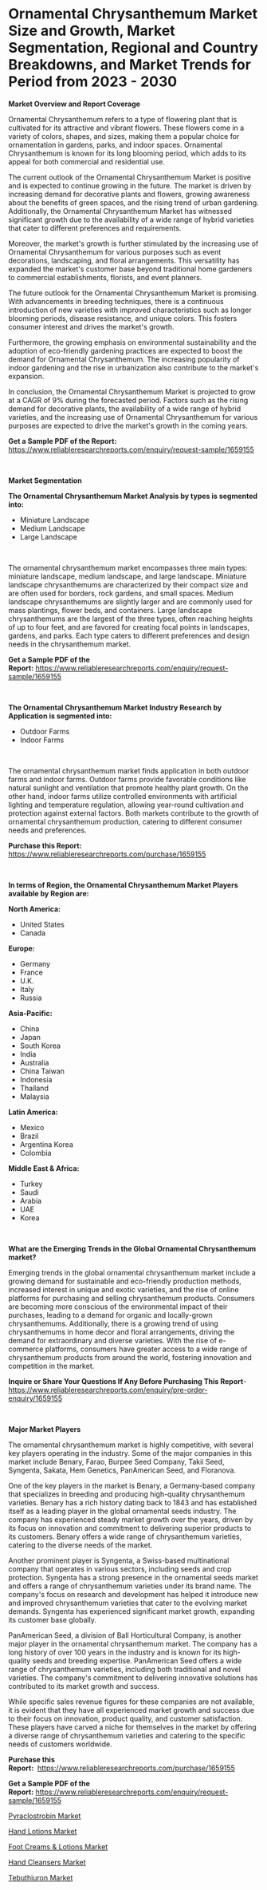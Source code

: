 <p><h1>Ornamental Chrysanthemum Market Size and Growth, Market Segmentation, Regional and Country Breakdowns, and Market Trends for Period from 2023 -  2030</h1></p><p><strong>Market Overview and Report Coverage</strong></p>
<p><p>Ornamental Chrysanthemum refers to a type of flowering plant that is cultivated for its attractive and vibrant flowers. These flowers come in a variety of colors, shapes, and sizes, making them a popular choice for ornamentation in gardens, parks, and indoor spaces. Ornamental Chrysanthemum is known for its long blooming period, which adds to its appeal for both commercial and residential use.</p><p>The current outlook of the Ornamental Chrysanthemum Market is positive and is expected to continue growing in the future. The market is driven by increasing demand for decorative plants and flowers, growing awareness about the benefits of green spaces, and the rising trend of urban gardening. Additionally, the Ornamental Chrysanthemum Market has witnessed significant growth due to the availability of a wide range of hybrid varieties that cater to different preferences and requirements.</p><p>Moreover, the market's growth is further stimulated by the increasing use of Ornamental Chrysanthemum for various purposes such as event decorations, landscaping, and floral arrangements. This versatility has expanded the market's customer base beyond traditional home gardeners to commercial establishments, florists, and event planners.</p><p>The future outlook for the Ornamental Chrysanthemum Market is promising. With advancements in breeding techniques, there is a continuous introduction of new varieties with improved characteristics such as longer blooming periods, disease resistance, and unique colors. This fosters consumer interest and drives the market's growth.</p><p>Furthermore, the growing emphasis on environmental sustainability and the adoption of eco-friendly gardening practices are expected to boost the demand for Ornamental Chrysanthemum. The increasing popularity of indoor gardening and the rise in urbanization also contribute to the market's expansion.</p><p>In conclusion, the Ornamental Chrysanthemum Market is projected to grow at a CAGR of 9% during the forecasted period. Factors such as the rising demand for decorative plants, the availability of a wide range of hybrid varieties, and the increasing use of Ornamental Chrysanthemum for various purposes are expected to drive the market's growth in the coming years.</p></p>
<p><strong>Get a Sample PDF of the Report:</strong> <a href="https://www.reliableresearchreports.com/enquiry/request-sample/1659155">https://www.reliableresearchreports.com/enquiry/request-sample/1659155</a></p>
<p>&nbsp;</p>
<p><strong>Market Segmentation</strong></p>
<p><strong>The Ornamental Chrysanthemum Market Analysis by types is segmented into:</strong></p>
<p><ul><li>Miniature Landscape</li><li>Medium Landscape</li><li>Large Landscape</li></ul></p>
<p>&nbsp;</p>
<p><p>The ornamental chrysanthemum market encompasses three main types: miniature landscape, medium landscape, and large landscape. Miniature landscape chrysanthemums are characterized by their compact size and are often used for borders, rock gardens, and small spaces. Medium landscape chrysanthemums are slightly larger and are commonly used for mass plantings, flower beds, and containers. Large landscape chrysanthemums are the largest of the three types, often reaching heights of up to four feet, and are favored for creating focal points in landscapes, gardens, and parks. Each type caters to different preferences and design needs in the chrysanthemum market.</p></p>
<p><strong>Get a Sample PDF of the Report:</strong>&nbsp;<a href="https://www.reliableresearchreports.com/enquiry/request-sample/1659155">https://www.reliableresearchreports.com/enquiry/request-sample/1659155</a></p>
<p>&nbsp;</p>
<p><strong>The Ornamental Chrysanthemum Market Industry Research by Application is segmented into:</strong></p>
<p><ul><li>Outdoor Farms</li><li>Indoor Farms</li></ul></p>
<p>&nbsp;</p>
<p><p>The ornamental chrysanthemum market finds application in both outdoor farms and indoor farms. Outdoor farms provide favorable conditions like natural sunlight and ventilation that promote healthy plant growth. On the other hand, indoor farms utilize controlled environments with artificial lighting and temperature regulation, allowing year-round cultivation and protection against external factors. Both markets contribute to the growth of ornamental chrysanthemum production, catering to different consumer needs and preferences.</p></p>
<p><strong>Purchase this Report:</strong>&nbsp; <a href="https://www.reliableresearchreports.com/purchase/1659155">https://www.reliableresearchreports.com/purchase/1659155</a></p>
<p>&nbsp;</p>
<p><strong>In terms of Region, the Ornamental Chrysanthemum Market Players available by Region are:</strong></p>
<p>
    <p> <strong> North America: </strong>
        <ul>
            <li>United States</li>
            <li>Canada</li>
        </ul>
        </p> 
    <p> <strong> Europe: </strong>
        <ul>
            <li>Germany</li>
            <li>France</li>
            <li>U.K.</li>
            <li>Italy</li>
            <li>Russia</li>
        </ul>
        </p> 
    <p> <strong> Asia-Pacific: </strong>
        <ul>
            <li>China</li>
            <li>Japan</li>
            <li>South Korea</li>
            <li>India</li>
            <li>Australia</li>
            <li>China Taiwan</li>
            <li>Indonesia</li>
            <li>Thailand</li>
            <li>Malaysia</li>
        </ul>
        </p> 
    <p> <strong> Latin America: </strong>
        <ul>
            <li>Mexico</li>
            <li>Brazil</li>
            <li>Argentina Korea</li>
            <li>Colombia</li>
        </ul>
        </p> 
    <p> <strong> Middle East & Africa: </strong>
        <ul>
            <li>Turkey</li>
            <li>Saudi</li>
            <li>Arabia</li>
            <li>UAE</li>
            <li>Korea</li>
        </ul>
    </p>
    </p>
<p>&nbsp;</p>
<p><strong>What are the Emerging Trends in the Global Ornamental Chrysanthemum market?</strong></p>
<p><p>Emerging trends in the global ornamental chrysanthemum market include a growing demand for sustainable and eco-friendly production methods, increased interest in unique and exotic varieties, and the rise of online platforms for purchasing and selling chrysanthemum products. Consumers are becoming more conscious of the environmental impact of their purchases, leading to a demand for organic and locally-grown chrysanthemums. Additionally, there is a growing trend of using chrysanthemums in home decor and floral arrangements, driving the demand for extraordinary and diverse varieties. With the rise of e-commerce platforms, consumers have greater access to a wide range of chrysanthemum products from around the world, fostering innovation and competition in the market.</p></p>
<p><strong>Inquire or Share Your Questions If Any Before Purchasing This Report</strong>- <a href="https://www.reliableresearchreports.com/enquiry/pre-order-enquiry/1659155">https://www.reliableresearchreports.com/enquiry/pre-order-enquiry/1659155</a></p>
<p>&nbsp;</p>
<p><strong>Major Market Players</strong></p>
<p><p>The ornamental chrysanthemum market is highly competitive, with several key players operating in the industry. Some of the major companies in this market include Benary, Farao, Burpee Seed Company, Takii Seed, Syngenta, Sakata, Hem Genetics, PanAmerican Seed, and Floranova. </p><p>One of the key players in the market is Benary, a Germany-based company that specializes in breeding and producing high-quality chrysanthemum varieties. Benary has a rich history dating back to 1843 and has established itself as a leading player in the global ornamental seeds industry. The company has experienced steady market growth over the years, driven by its focus on innovation and commitment to delivering superior products to its customers. Benary offers a wide range of chrysanthemum varieties, catering to the diverse needs of the market.</p><p>Another prominent player is Syngenta, a Swiss-based multinational company that operates in various sectors, including seeds and crop protection. Syngenta has a strong presence in the ornamental seeds market and offers a range of chrysanthemum varieties under its brand name. The company's focus on research and development has helped it introduce new and improved chrysanthemum varieties that cater to the evolving market demands. Syngenta has experienced significant market growth, expanding its customer base globally.</p><p>PanAmerican Seed, a division of Ball Horticultural Company, is another major player in the ornamental chrysanthemum market. The company has a long history of over 100 years in the industry and is known for its high-quality seeds and breeding expertise. PanAmerican Seed offers a wide range of chrysanthemum varieties, including both traditional and novel varieties. The company's commitment to delivering innovative solutions has contributed to its market growth and success.</p><p>While specific sales revenue figures for these companies are not available, it is evident that they have all experienced market growth and success due to their focus on innovation, product quality, and customer satisfaction. These players have carved a niche for themselves in the market by offering a diverse range of chrysanthemum varieties and catering to the specific needs of customers worldwide.</p></p>
<p><strong>Purchase this Report:</strong>&nbsp;&nbsp;<a href="https://www.reliableresearchreports.com/purchase/1659155">https://www.reliableresearchreports.com/purchase/1659155</a></p>
<p></p>
<p><strong>Get a Sample PDF of the Report:</strong>&nbsp;<a href="https://www.reliableresearchreports.com/enquiry/request-sample/1659155">https://www.reliableresearchreports.com/enquiry/request-sample/1659155</a></p>
<p><p><a href="https://github.com/maliyahmorrow6654/Market-Research-Report-List-1/blob/main/pyraclostrobin-market.md">Pyraclostrobin Market</a></p><p><a href="https://medium.com/@boydsmitham726/hand-lotions-nbsp-market-focuses-on-market-share-size-and-projected-forecast-till-2030-a0bbec3affc0">Hand Lotions Market</a></p><p><a href="https://medium.com/@joanacasper19/foot-creams-amp-lotions-market-size-cagr-trends-2024-2030-bd3cc8eafbef">Foot Creams & Lotions Market</a></p><p><a href="https://medium.com/@cierrahayes645/hand-cleansers-market-outlook-industry-overview-and-forecast-2023-to-2030-c746a6007942">Hand Cleansers Market</a></p><p><a href="https://github.com/abdelrhmankishk22/Market-Research-Report-List-1/blob/main/tebuthiuron-market.md">Tebuthiuron Market</a></p></p>